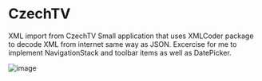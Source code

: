 # CzechTV
XML import from CzechTV
Small application that uses XMLCoder package to decode XML from internet same way as JSON.
Excercise for me to implement NavigationStack and toolbar items as well as DatePicker.


![image](https://user-images.githubusercontent.com/93435045/221902375-5b49f51d-5470-4b56-b5c2-78a66017eb1e.png)
